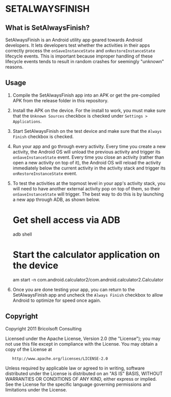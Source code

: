 SETALWAYSFINISH
===============

What is SetAlwaysFinish?
------------------------
SetAlwaysFinish is an Android utility app geared towards Android developers. It lets developers test whether the activities in their apps correctly process the `onSaveInstanceState` and `onRestoreInstanceState` lifecycle events. This is important because improper handling of these lifecycle events tends to result in random crashes for seemingly "unknown" reasons.

Usage
-----
1. Compile the SetAlwaysFinish app into an APK or get the pre-compiled APK from the release folder in this repository.
2. Install the APK on the device. For the install to work, you must make sure that the `Unknown Sources` checkbox is checked under `Settings > Applications`.
3. Start SetAlwaysFinish on the test device and make sure that the `Always Finish` checkbox is checked.
4. Run your app and go through every activity. Every time you create a new activity, the Android OS will unload the previous activity and trigger its `onSaveInstanceState` event. Every time you close an activity (rather than open a new activity on top of it), the Android OS will reload the activity immediately below the current activity in the activity stack and trigger its `onRestoreInstanceState` event.
5. To test the activities at the topmost level in your app's activity stack, you will need to have another external activity pop on top of them, so their `onSaveInstanceState` will trigger. The best way to do this is by launching a new app through ADB, as shown below.

    # Get shell access via ADB
    adb shell

    # Start the calculator application on the device
    am start -n com.android.calculator2/com.android.calculator2.Calculator

6. Once you are done testing your app, you can return to the SetAlwaysFinish app and uncheck the `Always Finish` checkbox to allow Android to optimize for speed once again.

Copyright
---------
Copyright 2011 Bricolsoft Consulting

Licensed under the Apache License, Version 2.0 (the "License"); you may not use this file except in compliance with the License. You may obtain a copy of the License at

       http://www.apache.org/licenses/LICENSE-2.0

Unless required by applicable law or agreed to in writing, software distributed under the License is distributed on an "AS IS" BASIS, WITHOUT WARRANTIES OR CONDITIONS OF ANY KIND, either express or implied. See the License for the specific language governing permissions and limitations under the License.